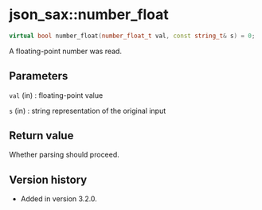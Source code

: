 # json_sax::number_float

```cpp
virtual bool number_float(number_float_t val, const string_t& s) = 0;
```

A floating-point number was read.

## Parameters

`val` (in)
:   floating-point value

`s` (in)
:   string representation of the original input

## Return value

Whether parsing should proceed.

## Version history

- Added in version 3.2.0.
